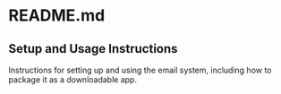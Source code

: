 # README.md

## Setup and Usage Instructions

Instructions for setting up and using the email system, including how to package it as a downloadable app.